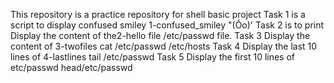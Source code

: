 This repository is a practice repository for shell basic project
Task 1 is a script to display confused smiley 1-confused_smiley  "(Ôo)'
Task 2  is to print Display the content of the2-hello file  /etc/passwd file.
Task 3 Display the content of 3-twofiles  cat /etc/passwd /etc/hosts
Task 4 Display the last 10 lines of 4-lastlines tail /etc/passwd
Task 5 Display the first 10 lines of etc/passwd head/etc/passwd
